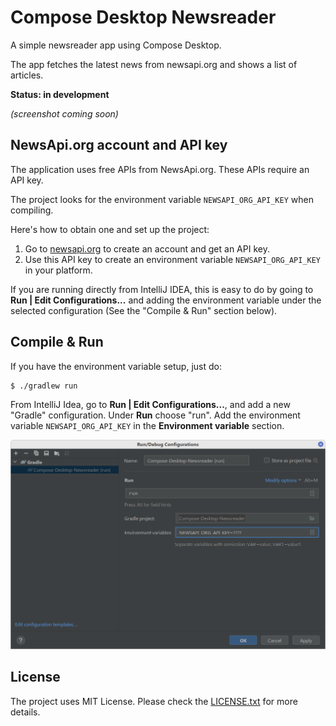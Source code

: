 # Compose Desktop Newsreader
A simple newsreader app using Compose Desktop.

The app fetches the latest news from newsapi.org and shows a list of articles.

**Status: in development**

_(screenshot coming soon)_

## NewsApi.org account and API key
The application uses free APIs from NewsApi.org. These APIs require an API key. 

The project looks for the environment variable `NEWSAPI_ORG_API_KEY` when compiling.

Here's how to obtain one and set up the project:

 1. Go to [newsapi.org](https://newsapi.org/) to create an account and get an API key.
 2. Use this API key to create an environment variable `NEWSAPI_ORG_API_KEY` in your platform. 

If you are running directly from IntelliJ IDEA, this is easy to do by going to **Run | Edit Configurations...** and adding the environment variable under the selected configuration (See the "Compile & Run" section below).
 
## Compile & Run

If you have the environment variable setup, just do:

```shell
$ ./gradlew run
```

From IntelliJ Idea, go to **Run | Edit Configurations...**, and add a new "Gradle" configuration. Under **Run** choose "run". Add the environment variable `NEWSAPI_ORG_API_KEY` in the **Environment variable** section.

![Screenshot: IntelliJ IDEA "run" configuration](images/intellij-idea-run-config.png)

## License
The project uses MIT License. Please check the [LICENSE.txt](LICENSE.txt) for more details.